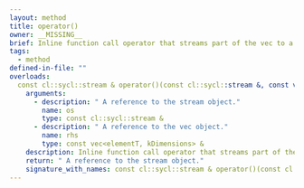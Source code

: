 ```yaml
---
layout: method
title: operator()
owner: __MISSING__
brief: Inline function call operator that streams part of the vec to a stream object. This function call operator streams the z element of the vec object.
tags:
  - method
defined-in-file: ""
overloads:
  const cl::sycl::stream & operator()(const cl::sycl::stream &, const vec<elementT, kDimensions> &):
    arguments:
      - description: " A reference to the stream object."
        name: os
        type: const cl::sycl::stream &
      - description: " A reference to the vec object."
        name: rhs
        type: const vec<elementT, kDimensions> &
    description: Inline function call operator that streams part of the vec to a stream object. This function call operator streams the z element of the vec object.
    return: " A reference to the stream object."
    signature_with_names: const cl::sycl::stream & operator()(const cl::sycl::stream & os, const vec<elementT, kDimensions> & rhs)
---
```

